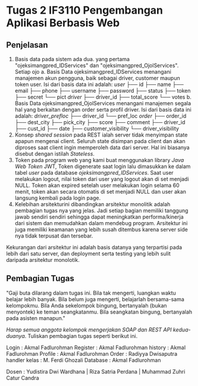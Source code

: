 # Tugas 2 IF3110 Pengembangan Aplikasi Berbasis Web

## Penjelasan
1. Basis data pada sistem ada dua. yang pertama "ojeksimangpred_IDServices" dan "ojeksimangpred_OjolServices". Setiap ojo
   a. Basis Data ojeksimangpred_IDServices menangani manajemen akun pengguna, baik sebagai driver, customer maupun token user. Isi dari basis data ini adalah:
    *user*
    ├── id 
    ├── name
    ├── email
    ├── phone
    ├── username
    ├── password
    ├── status
    ├── token
    ├── secret
    └── pict
    *driver*
    ├── driver_id 
    ├── total_score
    └── votes
   b. Basis Data ojeksimangpred_OjolServices menangani manajemen segala hal yang berkaitan dengan order serta profil driver. Isi dari basis data ini adalah:
    *driver_prefloc*
    ├── driver_id 
    └── pref_loc
    *order*
    ├── order_id 
    ├── dest_city
    ├── pick_city
    ├── score
    ├── comment
    ├── driver_id
    ├── cust_id
    ├── date
    ├── customer_visibility
    └── driver_visibility
2. Konsep *shared session* pada REST ialah server tidak menyimpan state apapun mengenai client. Seluruh state disimpan pada client dan akan diproses saat client ingin memperoleh data dari server. Hal ini biasanya disebut dengan istilah *Stateless*.
3. Token pada program web yang kami buat menggunakan library *Java Web Token* JWT, Token digenerate saat login lalu dimasukkan ke dalam tabel *user* pada database *ojeksimangpred_IDServices*. Saat user melakukan logout, nilai token dari user yang logout akan di set menjadi NULL. Token akan expired setelah user melakukan login selama 60 menit, token akan secara otomatis di set menjadi NULL dan user akan langsung kembali pada login page.
4. Kelebihan arsitekturini dibandingkan arsitektur monolitik adalah pembagian tugas nya yang jelas. Jadi setiap bagian memiliki tanggung jawab sendiri sendiri sehingga dapat meningkatkan performa/kinerja dari sistem dan memudahkan dalam mendebug program. Arsitektur ini juga memiliki keamanan yang lebih susah ditembus karena server side nya tidak terpusat dan tersebar.

 Kekurangan dari arsitektur ini adalah basis datanya yang terpartisi pada lebih dari satu server, dan deployment serta testing yang lebih sulit daripada arsitektur monolotik.

## Pembagian Tugas
"Gaji buta dilarang dalam tugas ini. Bila tak mengerti, luangkan waktu belajar lebih banyak. Bila belum juga mengerti, belajarlah bersama-sama kelompokmu. Bila Anda sekelompok bingung, bertanyalah (bukan menyontek) ke teman seangkatanmu. Bila seangkatan bingung, bertanyalah pada asisten manapun."

*Harap semua anggota kelompok mengerjakan SOAP dan REST API kedua-duanya*. Tuliskan pembagian tugas seperti berikut ini.

Login : Akmal Fadlurohman
Register : Akmal Fadlurohman
history : Akmal Fadlurohman
Profile : Akmal Fadlurohman
Order : Radiyya Dwisaputra
handler kelas : M. Ferdi Ghozali
Database : Akmal Fadlurohman

Dosen : Yudistira Dwi Wardhana | Riza Satria Perdana | Muhammad Zuhri Catur Candra